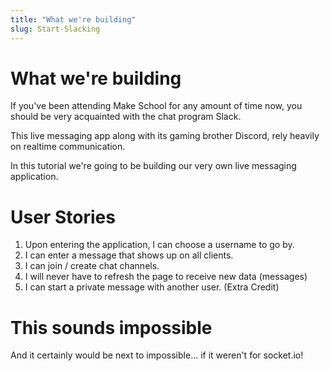 ```yaml
---
title: "What we're building"
slug: Start-Slacking
---
```


# What we're building
If you've been attending Make School for any amount of time now, you should be very acquainted with the chat program Slack.

This live messaging app along with its gaming brother Discord, rely heavily on realtime communication.

In this tutorial we're going to be building our very own live messaging application.

# User Stories
1. Upon entering the application, I can choose a username to go by.
2. I can enter a message that shows up on all clients.
3. I can join / create chat channels.
4. I will never have to refresh the page to receive new data (messages)
5. I can start a private message with another user. (Extra Credit)

# This sounds impossible
And it certainly would be next to impossible... if it weren't for socket.io!
